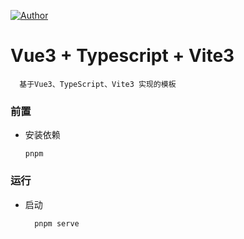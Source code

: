[![Author](https://img.shields.io/badge/Author-GGupzHH-d9f)](https://github.com/GGupzHH)

# Vue3 + Typescript + Vite3
```
  基于Vue3、TypeScript、Vite3 实现的模板
```


### 前置
  - 安装依赖
    ```
    pnpm 
    ``` 

### 运行
  - 启动
    ```
      pnpm serve
    ```

